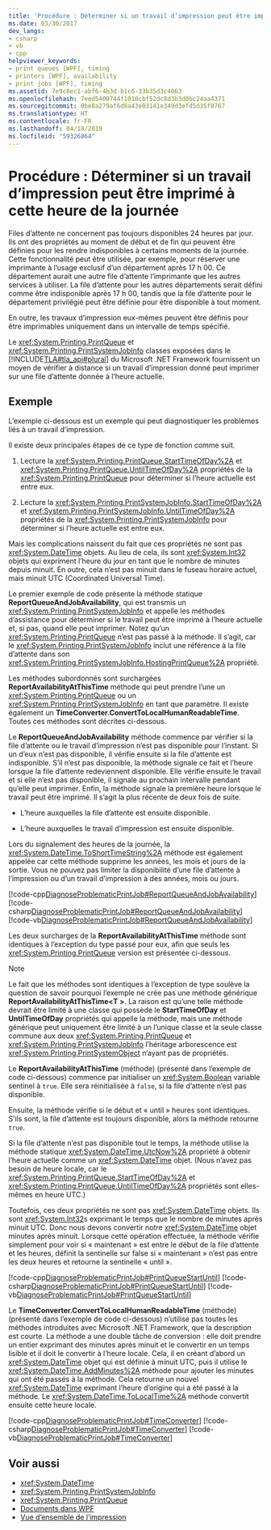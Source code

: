 ```yaml
---
title: 'Procédure : Déterminer si un travail d’impression peut être imprimé à cette heure de la journée'
ms.date: 03/30/2017
dev_langs:
- csharp
- vb
- cpp
helpviewer_keywords:
- print queues [WPF], timing
- printers [WPF], availability
- print jobs [WPF], timing
ms.assetid: 7e9c8ec1-abf6-4b3d-b1c6-33b35d3c4063
ms.openlocfilehash: 7eed5400744f1010cbf52dc8d3b3d0bc24aa4371
ms.sourcegitcommit: 0be8a279af6d8a43e03141e349d3efd5d35f8767
ms.translationtype: HT
ms.contentlocale: fr-FR
ms.lasthandoff: 04/18/2019
ms.locfileid: "59326864"
---
```

# <a name="how-to-discover-whether-a-print-job-can-be-printed-at-this-time-of-day"></a>Procédure : Déterminer si un travail d’impression peut être imprimé à cette heure de la journée
Files d’attente ne concernent pas toujours disponibles 24 heures par jour. Ils ont des propriétés au moment de début et de fin qui peuvent être définies pour les rendre indisponibles à certains moments de la journée. Cette fonctionnalité peut être utilisée, par exemple, pour réserver une imprimante à l’usage exclusif d’un département après 17 h 00. Ce département aurait une autre file d’attente l’imprimante que les autres services à utiliser. La file d’attente pour les autres départements serait défini comme être indisponible après 17 h 00, tandis que la file d’attente pour le département privilégié peut être définie pour être disponible à tout moment.  
  
 En outre, les travaux d’impression eux-mêmes peuvent être définis pour être imprimables uniquement dans un intervalle de temps spécifié.  
  
 Le <xref:System.Printing.PrintQueue> et <xref:System.Printing.PrintSystemJobInfo> classes exposées dans le [!INCLUDE[TLA#tla_api#plural](../../../../includes/tlasharptla-apisharpplural-md.md)] du Microsoft .NET Framework fournissent un moyen de vérifier à distance si un travail d’impression donné peut imprimer sur une file d’attente donnée à l’heure actuelle.  
  
## <a name="example"></a>Exemple  
 L’exemple ci-dessous est un exemple qui peut diagnostiquer les problèmes liés à un travail d’impression.  
  
 Il existe deux principales étapes de ce type de fonction comme suit.  
  
1. Lecture la <xref:System.Printing.PrintQueue.StartTimeOfDay%2A> et <xref:System.Printing.PrintQueue.UntilTimeOfDay%2A> propriétés de la <xref:System.Printing.PrintQueue> pour déterminer si l’heure actuelle est entre eux.  
  
2. Lecture la <xref:System.Printing.PrintSystemJobInfo.StartTimeOfDay%2A> et <xref:System.Printing.PrintSystemJobInfo.UntilTimeOfDay%2A> propriétés de la <xref:System.Printing.PrintSystemJobInfo> pour déterminer si l’heure actuelle est entre eux.  
  
 Mais les complications naissent du fait que ces propriétés ne sont pas <xref:System.DateTime> objets. Au lieu de cela, ils sont <xref:System.Int32> objets qui expriment l’heure du jour en tant que le nombre de minutes depuis minuit. En outre, cela n’est pas minuit dans le fuseau horaire actuel, mais minuit UTC (Coordinated Universal Time).  
  
 Le premier exemple de code présente la méthode statique **ReportQueueAndJobAvailability**, qui est transmis un <xref:System.Printing.PrintSystemJobInfo> et appelle les méthodes d’assistance pour déterminer si le travail peut être imprimé à l’heure actuelle et, si pas, quand elle peut imprimer. Notez qu’un <xref:System.Printing.PrintQueue> n’est pas passé à la méthode. Il s’agit, car le <xref:System.Printing.PrintSystemJobInfo> inclut une référence à la file d’attente dans son <xref:System.Printing.PrintSystemJobInfo.HostingPrintQueue%2A> propriété.  
  
 Les méthodes subordonnés sont surchargées **ReportAvailabilityAtThisTime** méthode qui peut prendre l’une un <xref:System.Printing.PrintQueue> ou un <xref:System.Printing.PrintSystemJobInfo> en tant que paramètre. Il existe également un **TimeConverter.ConvertToLocalHumanReadableTime**. Toutes ces méthodes sont décrites ci-dessous.  
  
 Le **ReportQueueAndJobAvailability** méthode commence par vérifier si la file d’attente ou le travail d’impression n’est pas disponible pour l’instant. Si un d’eux n’est pas disponible, il vérifie ensuite si la file d’attente est indisponible. S’il n’est pas disponible, la méthode signale ce fait et l’heure lorsque la file d’attente redeviennent disponible. Elle vérifie ensuite le travail et si elle n’est pas disponible, il signale au prochain intervalle pendant qu’elle peut imprimer. Enfin, la méthode signale la première heure lorsque le travail peut être imprimé. Il s’agit la plus récente de deux fois de suite.  
  
-   L’heure auxquelles la file d’attente est ensuite disponible.  
  
-   L’heure auxquelles le travail d’impression est ensuite disponible.  
  
 Lors du signalement des heures de la journée, la <xref:System.DateTime.ToShortTimeString%2A> méthode est également appelée car cette méthode supprime les années, les mois et jours de la sortie. Vous ne pouvez pas limiter la disponibilité d’une file d’attente à l’impression ou d’un travail d’impression à des années, mois ou jours.  
  
 [!code-cpp[DiagnoseProblematicPrintJob#ReportQueueAndJobAvailability](~/samples/snippets/cpp/VS_Snippets_Wpf/DiagnoseProblematicPrintJob/CPP/Program.cpp#reportqueueandjobavailability)]
 [!code-csharp[DiagnoseProblematicPrintJob#ReportQueueAndJobAvailability](~/samples/snippets/csharp/VS_Snippets_Wpf/DiagnoseProblematicPrintJob/CSharp/Program.cs#reportqueueandjobavailability)]
 [!code-vb[DiagnoseProblematicPrintJob#ReportQueueAndJobAvailability](~/samples/snippets/visualbasic/VS_Snippets_Wpf/DiagnoseProblematicPrintJob/visualbasic/program.vb#reportqueueandjobavailability)]  
  
 Les deux surcharges de la **ReportAvailabilityAtThisTime** méthode sont identiques à l’exception du type passé pour eux, afin que seuls les <xref:System.Printing.PrintQueue> version est présentée ci-dessous.  
  
> [!NOTE]
>  Le fait que les méthodes sont identiques à l’exception de type soulève la question de savoir pourquoi l’exemple ne crée pas une méthode générique **ReportAvailabilityAtThisTime\<T >**. La raison est qu’une telle méthode devrait être limité à une classe qui possède le **StartTimeOfDay** et **UntilTimeOfDay** propriétés qui appelle la méthode, mais une méthode générique peut uniquement être limité à un l’unique classe et la seule classe commune aux deux <xref:System.Printing.PrintQueue> et <xref:System.Printing.PrintSystemJobInfo> l’héritage arborescence est <xref:System.Printing.PrintSystemObject> n’ayant pas de propriétés.  
  
 Le **ReportAvailabilityAtThisTime** (méthode) (présenté dans l’exemple de code ci-dessous) commence par initialiser un <xref:System.Boolean> variable sentinel à `true`. Elle sera réinitialisée à `false`, si la file d’attente n’est pas disponible.  
  
 Ensuite, la méthode vérifie si le début et « until » heures sont identiques. S’ils sont, la file d’attente est toujours disponible, alors la méthode retourne `true`.  
  
 Si la file d’attente n’est pas disponible tout le temps, la méthode utilise la méthode statique <xref:System.DateTime.UtcNow%2A> propriété à obtenir l’heure actuelle comme un <xref:System.DateTime> objet. (Nous n’avez pas besoin de heure locale, car le <xref:System.Printing.PrintQueue.StartTimeOfDay%2A> et <xref:System.Printing.PrintQueue.UntilTimeOfDay%2A> propriétés sont elles-mêmes en heure UTC.)  
  
 Toutefois, ces deux propriétés ne sont pas <xref:System.DateTime> objets. Ils sont <xref:System.Int32>s exprimant le temps que le nombre de minutes après minuit UTC. Donc nous devons convertir notre <xref:System.DateTime> objet minutes après minuit. Lorsque cette opération effectuée, la méthode vérifie simplement pour voir si « maintenant » est entre le début de la file d’attente et les heures, définit la sentinelle sur false si « maintenant » n’est pas entre les deux heures et retourne la sentinelle « until ».  
  
 [!code-cpp[DiagnoseProblematicPrintJob#PrintQueueStartUntil](~/samples/snippets/cpp/VS_Snippets_Wpf/DiagnoseProblematicPrintJob/CPP/Program.cpp#printqueuestartuntil)]
 [!code-csharp[DiagnoseProblematicPrintJob#PrintQueueStartUntil](~/samples/snippets/csharp/VS_Snippets_Wpf/DiagnoseProblematicPrintJob/CSharp/Program.cs#printqueuestartuntil)]
 [!code-vb[DiagnoseProblematicPrintJob#PrintQueueStartUntil](~/samples/snippets/visualbasic/VS_Snippets_Wpf/DiagnoseProblematicPrintJob/visualbasic/program.vb#printqueuestartuntil)]  
  
 Le **TimeConverter.ConvertToLocalHumanReadableTime** (méthode) (présenté dans l’exemple de code ci-dessous) n’utilise pas toutes les méthodes introduites avec Microsoft .NET Framework, que la description est courte. La méthode a une double tâche de conversion : elle doit prendre un entier exprimant des minutes après minuit et le convertir en un temps lisible et il doit le convertir à l’heure locale. Cela, il en créant d’abord un <xref:System.DateTime> objet qui est définie à minuit UTC, puis il utilise le <xref:System.DateTime.AddMinutes%2A> méthode pour ajouter les minutes qui ont été passés à la méthode. Cela retourne un nouvel <xref:System.DateTime> exprimant l’heure d’origine qui a été passé à la méthode. Le <xref:System.DateTime.ToLocalTime%2A> méthode convertit ensuite cette heure locale.  
  
 [!code-cpp[DiagnoseProblematicPrintJob#TimeConverter](~/samples/snippets/cpp/VS_Snippets_Wpf/DiagnoseProblematicPrintJob/CPP/Program.cpp#timeconverter)]
 [!code-csharp[DiagnoseProblematicPrintJob#TimeConverter](~/samples/snippets/csharp/VS_Snippets_Wpf/DiagnoseProblematicPrintJob/CSharp/Program.cs#timeconverter)]
 [!code-vb[DiagnoseProblematicPrintJob#TimeConverter](~/samples/snippets/visualbasic/VS_Snippets_Wpf/DiagnoseProblematicPrintJob/visualbasic/program.vb#timeconverter)]  
  
## <a name="see-also"></a>Voir aussi

- <xref:System.DateTime>
- <xref:System.Printing.PrintSystemJobInfo>
- <xref:System.Printing.PrintQueue>
- [Documents dans WPF](documents-in-wpf.md)
- [Vue d’ensemble de l’impression](printing-overview.md)

